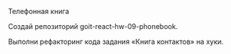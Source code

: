 Телефонная книга

Создай репозиторий goit-react-hw-09-phonebook.

Выполни рефакторинг кода задания «Книга контактов» на хуки.
